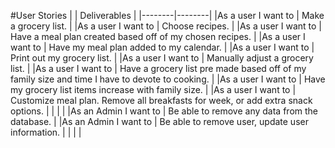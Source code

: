 #User Stories
|   | Deliverables |
|--------|--------|
|As a user I want to | 	Make a grocery list. |
|As a user I want to |	Choose recipes. |
|As a user I want to |	Have a meal plan created based off of my chosen recipes. |
|As a user I want to |	Have my meal plan added to my calendar. |
|As a user I want to | 	Print out my grocery list. |
|As a user I want to |	Manually adjust a grocery list. |
|As a user I want to | 	Have a grocery list pre made based off of my family size and time I have to devote to cooking. |
|As a user I want to | 	Have my grocery list items increase with family size. |
|As a user I want to | 	Customize meal plan. Remove all breakfasts for week, or add extra snack options. |
|                    | 	  |
|As an Admin I want to | Be able to remove any data from the database. |
|As an Admin I want to | Be able to remove user, update user information. |
|                      |  |
